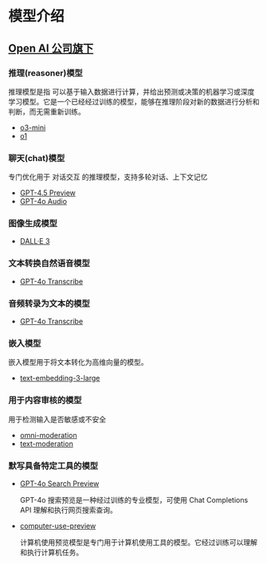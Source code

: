 # 模型介绍

## [Open AI 公司旗下](https://platform.openai.com/docs/models)

### 推理(reasoner)模型

推理模型是指 可以基于输入数据进行计算，并给出预测或决策的机器学习或深度学习模型。它是一个已经经过训练的模型，能够在推理阶段对新的数据进行分析和判断，而无需重新训练。

- [o3-mini](https://platform.openai.com/docs/models/o3-mini)
- [o1](https://platform.openai.com/docs/models/o1)

### 聊天(chat)模型

专门优化用于 对话交互 的推理模型，支持多轮对话、上下文记忆

- [GPT-4.5 Preview](https://platform.openai.com/docs/models/gpt-4.5-preview)
- [GPT-4o Audio](https://platform.openai.com/docs/models/gpt-4o-audio-preview)
  
### 图像生成模型

- [DALL·E 3](https://platform.openai.com/docs/models/dall-e-3)
  

### 文本转换自然语音模型

- [GPT-4o Transcribe](https://platform.openai.com/docs/models/gpt-4o-transcribe)

### 音频转录为文本的模型

- [GPT-4o Transcribe](https://platform.openai.com/docs/models/gpt-4o-transcribe)

### 嵌入模型

嵌入模型用于将文本转化为高维向量的模型。

- [text-embedding-3-large](https://platform.openai.com/docs/models/text-embedding-3-large)

### 用于内容审核的模型

用于检测输入是否敏感或不安全

- [omni-moderation](https://platform.openai.com/docs/models/omni-moderation-latest)
- [text-moderation](https://platform.openai.com/docs/models/text-moderation-latest)

### 默写具备特定工具的模型

- [GPT-4o Search Preview](https://platform.openai.com/docs/models/gpt-4o-search-preview) 

    GPT-4o 搜索预览是一种经过训练的专业模型，可使用 Chat Completions API 理解和执行网页搜索查询。
- [computer-use-preview](https://platform.openai.com/docs/models/computer-use-preview)

    计算机使用预览模型是专门用于计算机使用工具的模型。它经过训练可以理解和执行计算机任务。